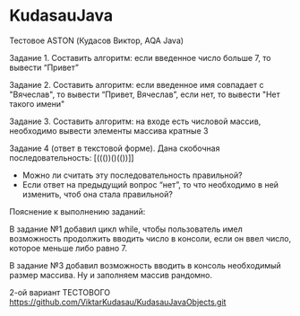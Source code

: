 # KudasauJava
Тестовое ASTON (Кудасов Виктор, AQA Java)

Задание 1.
Составить алгоритм: если введенное число больше 7, то вывести “Привет”

Задание 2.
Составить алгоритм: если введенное имя совпадает с "Вячеслав", то вывести “Привет, Вячеслав”, если нет, то вывести "Нет такого имени"

Задание 3.
Составить алгоритм: на входе есть числовой массив, необходимо вывести элементы массива кратные 3

Задание 4 (ответ в текстовой форме).
Дана скобочная последовательность: [((())()(())]]
- Можно ли считать эту последовательность правильной?
- Если ответ на предыдущий вопрос “нет”, то что необходимо в ней изменить, чтоб она стала правильной?

Пояснение к выполнению заданий:

В задание №1 добавил цикл while, чтобы пользователь имел возможность продолжить вводить число в консоли, если он ввел число, которое меньше либо равно 7. 

В задание №3 добавил возможность вводить в консоль необходимый размер массива. Ну и заполняем массив рандомно.

2-ой вариант ТЕСТОВОГО https://github.com/ViktarKudasau/KudasauJavaObjects.git 
